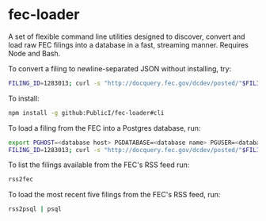 # fec-loader

A set of flexible command line utilities designed to discover, convert and load raw FEC filings into a database in a fast, streaming manner. Requires Node and Bash.

To convert a filing to newline-separated JSON without installing, try:
```bash
FILING_ID=1283013; curl -s "http://docquery.fec.gov/dcdev/posted/"$FILING_ID".fec" | npx -p github:PublicI/fec-loader#cli fec2json $FILING_ID > $FILING_ID".ndjson"
```

To install:
```bash
npm install -g github:PublicI/fec-loader#cli
```

To load a filing from the FEC into a Postgres database, run:
```bash
export PGHOST=<database host> PGDATABASE=<database name> PGUSER=<database user> PGPASSWORD=<database password>
FILING_ID=1283013; curl -s "http://docquery.fec.gov/dcdev/posted/"$FILING_ID".fec" | fec2psql $FILING_ID | psql
```

To list the filings available from the FEC's RSS feed run:
```bash
rss2fec
```

To load the most recent five filings from the FEC's RSS feed, run:

```bash
rss2psql | psql
```
